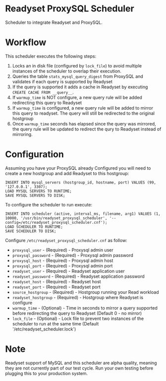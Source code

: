 # Readyset ProxySQL Scheduler
Scheduler to integrate Readyset and ProxySQL. 

# Workflow
This scheduler executes the following steps:

1. Locks an in disk file (configured by `lock_file`) to avoid multiple instances of the scheduler to overlap their execution.
2. Queries the table `stats_mysql_query_digest` from ProxySQL and validates if each query is supported by Readyset
3. If the query is supported it adds a cache in Readyset by executing `CREATE CACHE FROM __query__`.
4. If `warmup_time` is NOT configure, a new query rule will be added redirecting this query to Readyset
5. If `warmup_time` is configured, a new query rule will be added to mirror this query to readyset. The query will still be redirected to the original hostgroup
6. Once `warmup_time` seconds has elapsed since the query was mirrored, the query rule will be updated to redirect the qury to Readyset instead of mirroring.



# Configuration

Assuming you have your ProxySQL already Configured you will need to create a new hostgroup and add Readyset to this hostgroup:

```
INSERT INTO mysql_servers (hostgroup_id, hostname, port) VALUES (99, '127.0.0.1', 3307);
LOAD MYSQL SERVERS TO RUNTIME;
SAVE MYSQL SERVERS TO DISK;
```

To configure the scheduler to run execute:

```
INSERT INTO scheduler (active, interval_ms, filename, arg1) VALUES (1, 10000, '/usr/bin/readyset_proxysql_scheduler', '--config=/etc/readyset_proxysql_scheduler.cnf');
LOAD SCHEDULER TO RUNTIME;
SAVE SCHEDULER TO DISK;
```

Configure `/etc/readyset_proxysql_scheduler.cnf` as follow:
* `proxysql_user` - (Required) - Proxysql admin user
* `proxysql_password` - (Required) - Proxysql admin password
* `proxysql_host` - (Required) - Proxysql admin host
* `proxysql_port` - (Required) - Proxysql admin port
* `readyset_user` - (Required) - Readyset application user
* `readyset_password` - (Required) - Readyset application password
* `readyset_host` - (Required) - Readyset host
* `readyset_port` - (Required) - Readyset port
* `source_hostgroup` - (Required) - Hostgroup running your Read workload
* `readyset_hostgroup` - (Required) - Hostgroup where Readyset is configure
* `warmup_time` - (Optional) - Time in seconds to mirror a query supported before redirecting the query to Readyset (Default 0 - no mirror)
* `lock_file` - (Optional) - Lock file to prevent two instances of the scheduler to run at the same time (Default '/etc/readyset_scheduler.lock')


# Note
Readyset support of MySQL and this scheduler are alpha quality, meaning they are not currently part of our test cycle. Run your own testing before plugging this to your production system.